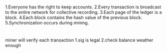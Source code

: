 #
1.Everyone has the right to keep accounts.
2.Every transaction is broadcast to the entire network for collective recording.
3.Each page of the ledger is a block.
4.Each block contains the hash value of the previous block.
5.Synchronization occurs during mining.


#
miner will verify each transaction
1.sig is legal 
2.check balance weather enough